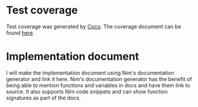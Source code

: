# Test coverage
Test coverage was generated by [Coco](https://github.com/binhonglee/coco). The coverage document can be found [here](coverage/index.html).

# Implementation document
I will make the implementation document using Nim's documentation generator and link it here. Nim's documentation generator has the benefit of being able to mention functions and variables in docs and have them link to
source. It also supports Nim code snippets and can show function signatures as part of the docs.
